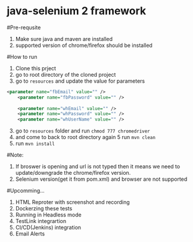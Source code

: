# java-selenium 2 framework

#Pre-requsite
1. Make sure java and maven are installed
2. supported version of chrome/firefox should be installed


#How to run
1. Clone this prject
2. go to root directory of the cloned project
3. go to `resources` and update the value for parameters
```xml
<parameter name="fbEmail" value="" />
	<parameter name="fbPassword" value="" />
	
	<parameter name="whEmail" value="" />
	<parameter name="whPassword" value="" />
	<parameter name="whUserName" value="" />
```
3. go to `resources` folder and run `chmod 777 chromedriver`
4. and come to back to root directory again
5 run `mvn clean`
6. run `mvn install`


#Note:
1. If broswer is opening and url is not typed then it means we need to update/downgrade the chrome/firefox version. 
2. Selenium version(get it from pom.xml) and browser are not supported

#Upcomming...
1. HTML Reproter with screenshot and recording
2. Dockerzing these tests
3. Running in Headless mode
4. TestLink integrartion
5. CI/CD(Jenkins) integration
6. Email Alerts



